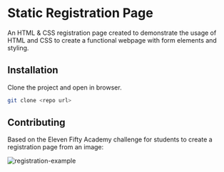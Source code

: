# Static Registration Page

An HTML & CSS registration page created to demonstrate the usage of HTML and CSS to create a functional webpage with form elements and styling.

## Installation

Clone the project and open in browser.

```bash
git clone <repo url>
```

## Contributing
Based on the Eleven Fifty Academy challenge for students to create a registration page from an image:


![registration-example](https://i.imgur.com/rJtWBSp.png)
